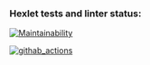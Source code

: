 ### Hexlet tests and linter status:

[![Maintainability](https://api.codeclimate.com/v1/badges/cad09c13a6859aaa1724/maintainability)](https://codeclimate.com/github/AnnaPalna/frontend-project-lvl1/maintainability)

[![githab_actions](https://github.com/AnnaPalna/frontend-project-lvl1/workflows/githab%20actions/badge.svg)](https://github.com/AnnaPalna/frontend-project-lvl1/actions)
